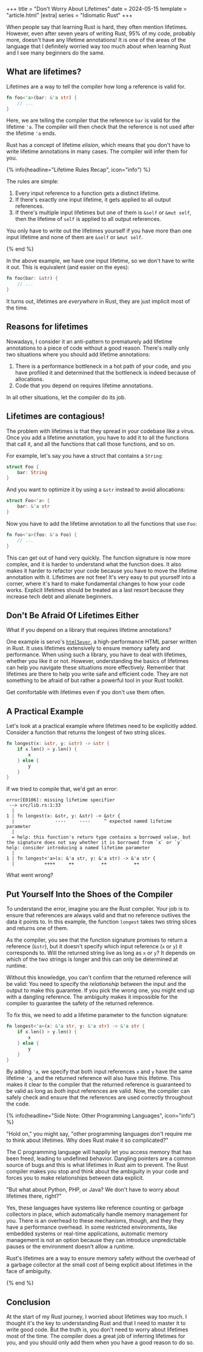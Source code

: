 +++
title = "Don't Worry About Lifetimes"
date = 2024-05-15
template = "article.html"
[extra]
series = "Idiomatic Rust"
+++

When people say that learning Rust is hard, they often mention lifetimes. However, even after seven years of writing Rust, 95% of my code, probably more, doesn't have any lifetime annotations! It is one of the areas of the language that I definitely worried way too much about when learning Rust and I see many beginners do the same.

## What are lifetimes?

Lifetimes are a way to tell the compiler how long a reference is valid for.

```rust
fn foo<'a>(bar: &'a str) {
    // ...
}
```

Here, we are telling the compiler that the reference `bar` is valid for the lifetime `'a`. The compiler will then check that the reference is not used after the lifetime `'a` ends.

Rust has a concept of lifetime *elision*, which means that you don't have to write lifetime annotations in many cases. The compiler will infer them for you.

{% info(headline="Lifetime Rules Recap", icon="info") %}

The rules are simple:

1. Every input reference to a function gets a distinct lifetime.
2. If there's exactly one input lifetime, it gets applied to all output references.
3. If there's multiple input lifetimes but one of them is `&self` or `&mut self`, then the lifetime of `self` is applied to all output references.

You only have to write out the lifetimes yourself if you have more than one input lifetime and none of them are `&self` or `&mut self`.

{% end %}

In the above example, we have one input lifetime, so we don't have to write it out. This is equivalent (and easier on the eyes):

```rust
fn foo(bar: &str) {
    // ...
}
```

It turns out, lifetimes are *everywhere* in Rust, they are just implicit most of the time.

## Reasons for lifetimes

Nowadays, I consider it an anti-pattern to prematurely add lifetime annotations to a piece of code without a good reason. There's really only two situations where you should add lifetime annotations:

1. There is a performance bottleneck in a hot path of your code, and you have profiled it and determined that the bottleneck is indeed because of allocations.
2. Code that you depend on requires lifetime annotations.

In all other situations, let the compiler do its job.

## Lifetimes are contagious!

The problem with lifetimes is that they spread in your codebase like a virus. Once you add a lifetime annotation, you have to add it to all the functions that call it, and all the functions that call those functions, and so on.

For example, let's say you have a struct that contains a `String`:

```rust
struct Foo {
    bar: String
}
```

And you want to optimize it by using a `&str` instead to avoid allocations:

```rust
struct Foo<'a> {
    bar: &'a str
}
```

Now you have to add the lifetime annotation to all the functions that use `Foo`:

```rust
fn foo<'a>(foo: &'a Foo) {
    // ...
}
```

This can get out of hand very quickly. The function signature is now more complex, and it is harder to understand what the function does. It also makes it harder to refactor your code because you have to move the lifetime annotation with it. Lifetimes are not free! It's very easy to put yourself into a corner, where it's hard to make fundamental changes to how your code works. Explicit lifetimes should be treated as a last resort because they increase tech debt and alienate beginners.

## Don't Be Afraid Of Lifetimes Either

What if you depend on a library that requires lifetime annotations?

One example is servo's [`html5ever`](https://github.com/servo/html5ever/), a high-performance HTML parser written in Rust. It uses lifetimes extensively to ensure memory safety and performance. When using such a library, you have to deal with lifetimes, whether you like it or not. However, understanding the basics of lifetimes can help you navigate these situations more effectively. Remember that lifetimes are there to help you write safe and efficient code. They are not something to be afraid of but rather a powerful tool in your Rust toolkit.

Get comfortable with lifetimes even if you don't use them often.

## A Practical Example

Let's look at a practical example where lifetimes need to be explicitly added. Consider a function that returns the longest of two string slices.

```rust
fn longest(x: &str, y: &str) -> &str {
    if x.len() > y.len() {
        x
    } else {
        y
    }
}
```

If we tried to compile that, we'd get an error:

```
error[E0106]: missing lifetime specifier
 --> src/lib.rs:1:33
  |
1 | fn longest(x: &str, y: &str) -> &str {
  |               ----     ----     ^ expected named lifetime parameter
  |
  = help: this function's return type contains a borrowed value, but the signature does not say whether it is borrowed from `x` or `y`
help: consider introducing a named lifetime parameter
  |
1 | fn longest<'a>(x: &'a str, y: &'a str) -> &'a str {
  |           ++++     ++          ++          ++
```

What went wrong?

## Put Yourself Into the Shoes of the Compiler

To understand the error, imagine you are the Rust compiler. Your job is to ensure that references are always valid and that no reference outlives the data it points to. In this example, the function `longest` takes two string slices and returns one of them. 

As the compiler, you see that the function signature promises to return a reference (`&str`), but it doesn't specify which input reference (`x` or `y`) it corresponds to. Will the returned string live as long as `x` or `y`? It depends on which of the two strings is longer and this can only be determined at runtime.

Without this knowledge, you can't confirm that the returned reference will be valid: You need to specify the *relationship* between the input and the output to make this guarantee. If you pick the wrong one, you might end up with a dangling reference. The ambiguity makes it impossible for the compiler to guarantee the safety of the returned reference. 

To fix this, we need to add a lifetime parameter to the function signature:

```rust
fn longest<'a>(x: &'a str, y: &'a str) -> &'a str {
    if x.len() > y.len() {
        x
    } else {
        y
    }
}
```

By adding `'a`, we specify that both input references `x` and `y` have the same lifetime `'a`, and the returned reference will also have this lifetime. This makes it clear to the compiler that the returned reference is guaranteed to be valid as long as *both* input references are valid. Now, the compiler can safely check and ensure that the references are used correctly throughout the code.

{% info(headline="Side Note: Other Programming Languages", icon="info") %}

"Hold on," you might say, "other programming languages don't require me to think about lifetimes. Why does Rust make it so complicated?"

The C programming language will happily let you access memory that has been freed, leading to undefined behavior. Dangling pointers are a common source of bugs and this is what lifetimes in Rust aim to prevent. The Rust compiler makes you stop and think about the ambiguity in your code and forces you to make relationships between data explicit.

"But what about Python, PHP, or Java? We don't have to worry about lifetimes there, right?"

Yes, these languages have systems like reference counting or garbage collectors in place, which automatically handle memory management for you. There is an overhead to these mechanisms, though, and they they have a performance overhead. In some restricted environments, like embedded systems or real-time applications, automatic memory management is not an option because they can introduce unpredictable pauses or the environment doesn't allow a runtime.

Rust's lifetimes are a way to ensure memory safety without the overhead of a garbage collector at the small cost of being explicit about lifetimes in the face of ambiguity.

{% end %}

## Conclusion

At the start of my Rust journey, I worried about lifetimes way too much. I
thought it's the key to understanding Rust and that I need to master it to write
good code. But the truth is, you don't need to worry about lifetimes most of the
time. The compiler does a great job of inferring lifetimes for you, and you
should only add them when you have a good reason to do so.
